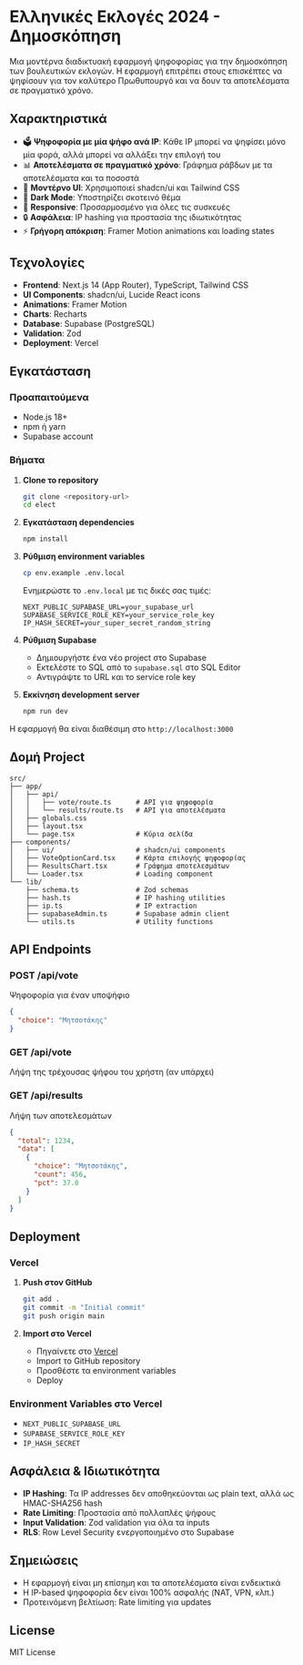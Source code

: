 # Ελληνικές Εκλογές 2024 - Δημοσκόπηση

Μια μοντέρνα διαδικτυακή εφαρμογή ψηφοφορίας για την δημοσκόπηση των βουλευτικών εκλογών. Η εφαρμογή επιτρέπει στους επισκέπτες να ψηφίσουν για τον καλύτερο Πρωθυπουργό και να δουν τα αποτελέσματα σε πραγματικό χρόνο.

## Χαρακτηριστικά

- 🗳️ **Ψηφοφορία με μία ψήφο ανά IP**: Κάθε IP μπορεί να ψηφίσει μόνο μία φορά, αλλά μπορεί να αλλάξει την επιλογή του
- 📊 **Αποτελέσματα σε πραγματικό χρόνο**: Γράφημα ράβδων με τα αποτελέσματα και τα ποσοστά
- 🎨 **Μοντέρνο UI**: Χρησιμοποιεί shadcn/ui και Tailwind CSS
- 🌙 **Dark Mode**: Υποστηρίζει σκοτεινό θέμα
- 📱 **Responsive**: Προσαρμοσμένο για όλες τις συσκευές
- 🔒 **Ασφάλεια**: IP hashing για προστασία της ιδιωτικότητας
- ⚡ **Γρήγορη απόκριση**: Framer Motion animations και loading states

## Τεχνολογίες

- **Frontend**: Next.js 14 (App Router), TypeScript, Tailwind CSS
- **UI Components**: shadcn/ui, Lucide React icons
- **Animations**: Framer Motion
- **Charts**: Recharts
- **Database**: Supabase (PostgreSQL)
- **Validation**: Zod
- **Deployment**: Vercel

## Εγκατάσταση

### Προαπαιτούμενα

- Node.js 18+ 
- npm ή yarn
- Supabase account

### Βήματα

1. **Clone το repository**
   ```bash
   git clone <repository-url>
   cd elect
   ```

2. **Εγκατάσταση dependencies**
   ```bash
   npm install
   ```

3. **Ρύθμιση environment variables**
   ```bash
   cp env.example .env.local
   ```
   
   Ενημερώστε το `.env.local` με τις δικές σας τιμές:
   ```env
   NEXT_PUBLIC_SUPABASE_URL=your_supabase_url
   SUPABASE_SERVICE_ROLE_KEY=your_service_role_key
   IP_HASH_SECRET=your_super_secret_random_string
   ```

4. **Ρύθμιση Supabase**
   - Δημιουργήστε ένα νέο project στο Supabase
   - Εκτελέστε το SQL από το `supabase.sql` στο SQL Editor
   - Αντιγράψτε το URL και το service role key

5. **Εκκίνηση development server**
   ```bash
   npm run dev
   ```

Η εφαρμογή θα είναι διαθέσιμη στο `http://localhost:3000`

## Δομή Project

```
src/
├── app/
│   ├── api/
│   │   ├── vote/route.ts      # API για ψηφοφορία
│   │   └── results/route.ts   # API για αποτελέσματα
│   ├── globals.css
│   ├── layout.tsx
│   └── page.tsx               # Κύρια σελίδα
├── components/
│   ├── ui/                    # shadcn/ui components
│   ├── VoteOptionCard.tsx     # Κάρτα επιλογής ψηφοφορίας
│   ├── ResultsChart.tsx       # Γράφημα αποτελεσμάτων
│   └── Loader.tsx             # Loading component
└── lib/
    ├── schema.ts              # Zod schemas
    ├── hash.ts                # IP hashing utilities
    ├── ip.ts                  # IP extraction
    ├── supabaseAdmin.ts       # Supabase admin client
    └── utils.ts               # Utility functions
```

## API Endpoints

### POST /api/vote
Ψηφοφορία για έναν υποψήφιο
```json
{
  "choice": "Μητσοτάκης"
}
```

### GET /api/vote
Λήψη της τρέχουσας ψήφου του χρήστη (αν υπάρχει)

### GET /api/results
Λήψη των αποτελεσμάτων
```json
{
  "total": 1234,
  "data": [
    {
      "choice": "Μητσοτάκης",
      "count": 456,
      "pct": 37.0
    }
  ]
}
```

## Deployment

### Vercel

1. **Push στον GitHub**
   ```bash
   git add .
   git commit -m "Initial commit"
   git push origin main
   ```

2. **Import στο Vercel**
   - Πηγαίνετε στο [Vercel](https://vercel.com)
   - Import το GitHub repository
   - Προσθέστε τα environment variables
   - Deploy

### Environment Variables στο Vercel

- `NEXT_PUBLIC_SUPABASE_URL`
- `SUPABASE_SERVICE_ROLE_KEY`
- `IP_HASH_SECRET`

## Ασφάλεια & Ιδιωτικότητα

- **IP Hashing**: Τα IP addresses δεν αποθηκεύονται ως plain text, αλλά ως HMAC-SHA256 hash
- **Rate Limiting**: Προστασία από πολλαπλές ψήφους
- **Input Validation**: Zod validation για όλα τα inputs
- **RLS**: Row Level Security ενεργοποιημένο στο Supabase

## Σημειώσεις

- Η εφαρμογή είναι μη επίσημη και τα αποτελέσματα είναι ενδεικτικά
- Η IP-based ψηφοφορία δεν είναι 100% ασφαλής (NAT, VPN, κλπ.)
- Προτεινόμενη βελτίωση: Rate limiting για updates

## License

MIT License
